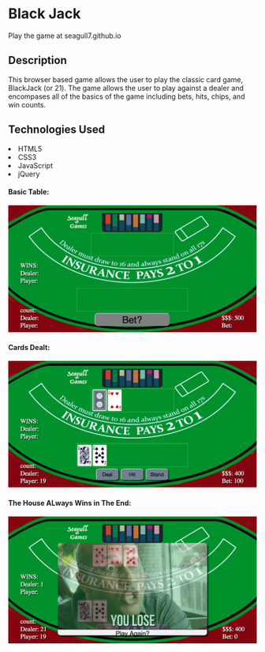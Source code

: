 <h1>Black Jack</h1>
Play the game at seagull7.github.io


<h2>Description</h2>
This browser based game allows the user to play the classic card game, BlackJack (or 21). The game allows the user to play against a dealer and encompases all of the basics of the game including bets, hits, chips, and win counts.

<h2>Technologies Used</h2>
<li>HTML5</li>
<li>CSS3</li>
<li>JavaScript</li>
<li>jQuery</li>

<h4>Basic Table:</h4>
<img src="./BJ1.png">

<h4>Cards Dealt:</h4>
<img src="./BJ2.png">

<h4>The House ALways Wins in The End:</h4>
<img src="./BJ3.png">

